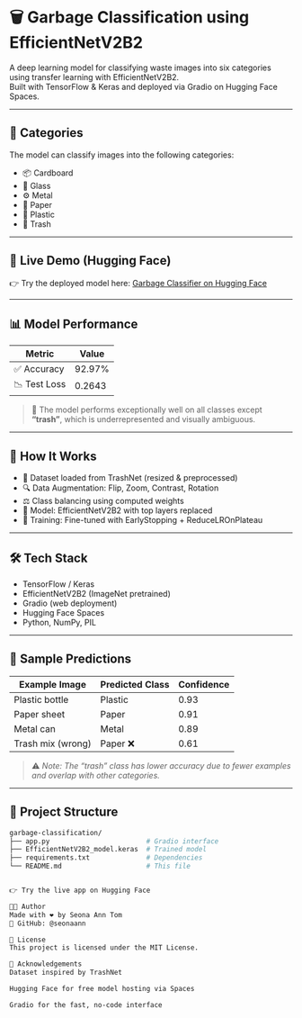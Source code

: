 # 🗑️ Garbage Classification using EfficientNetV2B2

A deep learning model for classifying waste images into six categories using transfer learning with EfficientNetV2B2.  
Built with TensorFlow & Keras and deployed via Gradio on Hugging Face Spaces.

---

## 📌 Categories

The model can classify images into the following categories:

- 📦 Cardboard  
- 🔮 Glass  
- ⚙️ Metal  
- 📄 Paper  
- 🧴 Plastic  
- 🚮 Trash

---

## 🚀 Live Demo (Hugging Face)

👉 Try the deployed model here: [Garbage Classifier on Hugging Face](https://huggingface.co/spaces/seonaann/garbage-classifier)

---

## 📊 Model Performance

| Metric        | Value   |
|---------------|---------|
| ✅ Accuracy    | 92.97%  |
| 📉 Test Loss   | 0.2643  |

> 📌 The model performs exceptionally well on all classes except **“trash”**, which is underrepresented and visually ambiguous.

---

## 🧠 How It Works

- 📁 Dataset loaded from TrashNet (resized & preprocessed)  
- 🔍 Data Augmentation: Flip, Zoom, Contrast, Rotation  
- ⚖️ Class balancing using computed weights  
- 🧠 Model: EfficientNetV2B2 with top layers replaced  
- 🧪 Training: Fine-tuned with EarlyStopping + ReduceLROnPlateau

---

## 🛠️ Tech Stack

- TensorFlow / Keras  
- EfficientNetV2B2 (ImageNet pretrained)  
- Gradio (web deployment)  
- Hugging Face Spaces  
- Python, NumPy, PIL

---

## 🧪 Sample Predictions

| Example Image      | Predicted Class | Confidence |
|--------------------|------------------|------------|
| Plastic bottle      | Plastic          | 0.93       |
| Paper sheet         | Paper            | 0.91       |
| Metal can           | Metal            | 0.89       |
| Trash mix (wrong)   | Paper ❌         | 0.61       |

> ⚠️ *Note: The “trash” class has lower accuracy due to fewer examples and overlap with other categories.*

---

## 📁 Project Structure

```bash
garbage-classification/
├── app.py                        # Gradio interface
├── EfficientNetV2B2_model.keras  # Trained model
├── requirements.txt              # Dependencies
└── README.md                     # This file


👉 Try the live app on Hugging Face

🧑‍💻 Author
Made with ❤️ by Seona Ann Tom
🔗 GitHub: @seonaann

📜 License
This project is licensed under the MIT License.

🙌 Acknowledgements
Dataset inspired by TrashNet

Hugging Face for free model hosting via Spaces

Gradio for the fast, no-code interface
